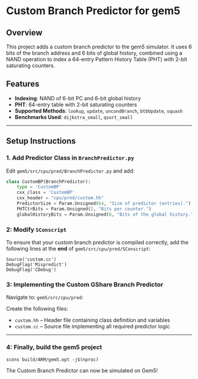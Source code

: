 # Custom Branch Predictor for gem5

## Overview
This project adds a custom branch predictor to the gem5 simulator. It uses 6 bits of the branch address and 6 bits of global history, combined using a NAND operation to index a 64-entry Pattern History Table (PHT) with 2-bit saturating counters.

## Features
- **Indexing**: NAND of 6-bit PC and 6-bit global history
- **PHT**: 64-entry table with 2-bit saturating counters
- **Supported Methods**: `lookup`, `update`, `uncondBranch`, `btbUpdate`, `squash`
- **Benchmarks Used**: `dijkstra_small`, `qsort_small`

---

## Setup Instructions

### 1. Add Predictor Class in `BranchPredictor.py`

Edit `gem5/src/cpu/pred/BranchPredictor.py` and add:

```python
class CustomBP(BranchPredictor):
    type = 'CustomBP'
    cxx_class = 'CustomBP'
    cxx_header = "cpu/pred/custom.hh"
    PredictorSize = Param.Unsigned(64, "Size of predictor (entries).")
    PHTCtrBits = Param.Unsigned(2, "Bits per counter.")
    globalHistoryBits = Param.Unsigned(6, "Bits of the global history.")
```

### 2: Modify `SConscript`

To ensure that your custom branch predictor is compiled correctly, add the following lines at the **end** of `gem5/src/cpu/pred/SConscript`:

```
Source('custom.cc')
DebugFlag('Mispredict')
DebugFlag('CDebug')
```

### 3: Implementing the Custom GShare Branch Predictor

Navigate to: `gem5/src/cpu/pred`:

Create the following files:

- `custom.hh` – Header file containing class definition and variables
- `custom.cc` – Source file implementing all required predictor logic
---

### 4: Finally, build the gem5 project

```
scons build/ARM/gem5.opt -j$(nproc)
```

The Custom Branch Predictor can now be simulated on Gem5!
